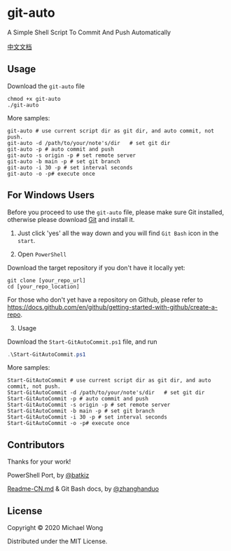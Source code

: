 # git-auto

A Simple Shell Script To Commit And Push Automatically

[中文文档](./Readme-CN.md)

## Usage

Download the `git-auto` file

```
chmod +x git-auto
./git-auto
```

More samples:

```
git-auto # use current script dir as git dir, and auto commit, not push.
git-auto -d /path/to/your/note's/dir   # set git dir
git-auto -p # auto commit and push
git-auto -s origin -p # set remote server
git-auto -b main -p # set git branch
git-auto -i 30 -p # set interval seconds
git-auto -o -p# execute once
```

## For Windows Users

Before you proceed to use the `git-auto` file, please make sure Git installed, otherwise please download [Git](https://github.com/git-for-windows/git/releases/download/v2.30.1.windows.1/Git-2.30.1-64-bit.exe) and install it.

1. Just click 'yes' all the way down and you will find `Git Bash` icon in the `start`.

2. Open `PowerShell`

Download the target repository if you don't have it locally yet:

```
git clone [your_repo_url]
cd [your_repo_location]
```

For those who don't yet have a repository on Github, please refer to https://docs.github.com/en/github/getting-started-with-github/create-a-repo.

3. Usage

Download the `Start-GitAutoCommit.ps1` file, and run

```powershell
.\Start-GitAutoCommit.ps1
```

More samples:

```
Start-GitAutoCommit # use current script dir as git dir, and auto commit, not push.
Start-GitAutoCommit -d /path/to/your/note's/dir   # set git dir
Start-GitAutoCommit -p # auto commit and push
Start-GitAutoCommit -s origin -p # set remote server
Start-GitAutoCommit -b main -p # set git branch
Start-GitAutoCommit -i 30 -p # set interval seconds
Start-GitAutoCommit -o -p# execute once
```

## Contributors

Thanks for your work!

PowerShell Port, by [@batkiz](https://github.com/batkiz)

[Readme-CN.md](https://github.com/defclass/git-auto/blob/master/Readme-CN.md) & Git Bash docs, by [@zhanghanduo](https://github.com/zhanghanduo)

## License

Copyright © 2020 Michael Wong

Distributed under the MIT License.





